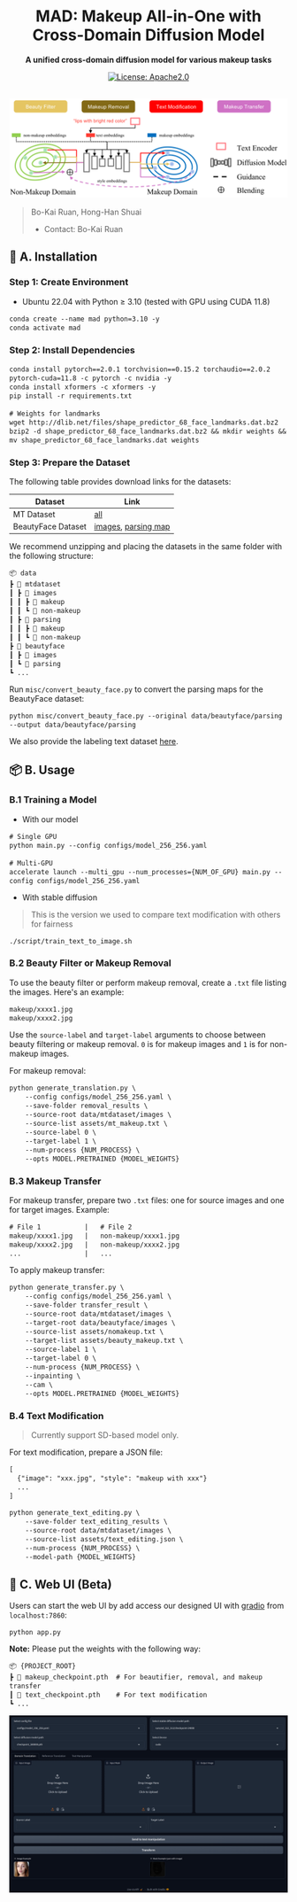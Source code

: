<div id="top" align="center">

<h1>MAD: Makeup All-in-One with Cross-Domain Diffusion Model</h1>

<p><strong>A unified cross-domain diffusion model for various makeup tasks</strong></p>

<a href="#license-and-citation">
  <img alt="License: Apache2.0" src="https://img.shields.io/badge/license-Apache%202.0-blue.svg"/>
</a><br/><br/>

<img src="docs/static/images/all_in_one_vis.svg" alt="Pipeline Image"/><br/>

</div>

> Bo-Kai Ruan, Hong-Han Shuai
>
> * Contact: Bo-Kai Ruan

## 🚀 A. Installation

### Step 1: Create Environment

* Ubuntu 22.04 with Python ≥ 3.10 (tested with GPU using CUDA 11.8)

```shell
conda create --name mad python=3.10 -y
conda activate mad
```

### Step 2: Install Dependencies

```shell
conda install pytorch==2.0.1 torchvision==0.15.2 torchaudio==2.0.2 pytorch-cuda=11.8 -c pytorch -c nvidia -y
conda install xformers -c xformers -y
pip install -r requirements.txt

# Weights for landmarks
wget http://dlib.net/files/shape_predictor_68_face_landmarks.dat.bz2
bzip2 -d shape_predictor_68_face_landmarks.dat.bz2 && mkdir weights && mv shape_predictor_68_face_landmarks.dat weights
```

### Step 3: Prepare the Dataset

The following table provides download links for the datasets:

| Dataset            | Link                                                                                                                                                                                            |
| ------------------ | ----------------------------------------------------------------------------------------------------------------------------------------------------------------------------------------------- |
| MT Dataset         | [all](https://drive.google.com/file/d/1jP7CpiczZ9KjTQu87PEERrN7BOrxB5St/view?usp=sharing)                                                                                                       |
| BeautyFace Dataset | [images](https://drive.google.com/file/d/1mhoopmi7OlsClOuKocjldGbTYnyDzNMc/view?usp=sharing), [parsing map](https://drive.google.com/file/d/1WgadvcV1pUtEMCYxjwWBledEQfDbadn7/view?usp=sharing) |

We recommend unzipping and placing the datasets in the same folder with the following structure:

```plaintext
📦 data
┣ 📂 mtdataset
┃ ┣ 📂 images
┃ ┃ ┣ 📂 makeup
┃ ┃ ┗ 📂 non-makeup
┃ ┣ 📂 parsing
┃ ┃ ┣ 📂 makeup
┃ ┃ ┗ 📂 non-makeup
┣ 📂 beautyface
┃ ┣ 📂 images
┃ ┗ 📂 parsing
┗ ...
```

Run `misc/convert_beauty_face.py` to convert the parsing maps for the BeautyFace dataset:

```shell
python misc/convert_beauty_face.py --original data/beautyface/parsing --output data/beautyface/parsing
```

We also provide the labeling text dataset [here](data/mt_text_anno.json).

## 📦 B. Usage

### B.1 Training a Model

* With our model

```shell
# Single GPU
python main.py --config configs/model_256_256.yaml

# Multi-GPU
accelerate launch --multi_gpu --num_processes={NUM_OF_GPU} main.py --config configs/model_256_256.yaml
```

* With stable diffusion

> This is the version we used to compare text modification with others for fairness

```shell
./script/train_text_to_image.sh
```

### B.2 Beauty Filter or Makeup Removal

To use the beauty filter or perform makeup removal, create a `.txt` file listing the images. Here's an example:

```plaintext
makeup/xxxx1.jpg
makeup/xxxx2.jpg
```

Use the `source-label` and `target-label` arguments to choose between beauty filtering or makeup removal. `0` is for makeup images and `1` is for non-makeup images.

For makeup removal:

```shell
python generate_translation.py \
    --config configs/model_256_256.yaml \
    --save-folder removal_results \
    --source-root data/mtdataset/images \
    --source-list assets/mt_makeup.txt \
    --source-label 0 \
    --target-label 1 \
    --num-process {NUM_PROCESS} \
    --opts MODEL.PRETRAINED {MODEL_WEIGHTS}
```

### B.3 Makeup Transfer

For makeup transfer, prepare two `.txt` files: one for source images and one for target images. Example:

```plaintext
# File 1           |   # File 2
makeup/xxxx1.jpg   |   non-makeup/xxxx1.jpg
makeup/xxxx2.jpg   |   non-makeup/xxxx2.jpg
...                |   ...
```

To apply makeup transfer:

```shell
python generate_transfer.py \
    --config configs/model_256_256.yaml \
    --save-folder transfer_result \
    --source-root data/mtdataset/images \
    --target-root data/beautyface/images \
    --source-list assets/nomakeup.txt \
    --target-list assets/beauty_makeup.txt \
    --source-label 1 \
    --target-label 0 \
    --num-process {NUM_PROCESS} \
    --inpainting \
    --cam \
    --opts MODEL.PRETRAINED {MODEL_WEIGHTS}
```

### B.4 Text Modification

> Currently support SD-based model only.

For text modification, prepare a JSON file:

```
[
  {"image": "xxx.jpg", "style": "makeup with xxx"}
  ...
]
```

```shell
python generate_text_editing.py \
    --save-folder text_editing_results \
    --source-root data/mtdataset/images \
    --source-list assets/text_editing.json \
    --num-process {NUM_PROCESS} \
    --model-path {MODEL_WEIGHTS}
```

## 🎨 C. Web UI (Beta)

Users can start the web UI by add access our designed UI with [gradio](https://github.com/gradio-app/gradio) from `localhost:7860`:

```
python app.py
```

**Note:** Please put the weights with the following way:

```plaintext
📦 {PROJECT_ROOT}
┣ 📂 makeup_checkpoint.pth  # For beautifier, removal, and makeup transfer
┃ 📂 text_checkpoint.pth    # For text modification
┗ ...
```

![gradio](assets/gradio.png)